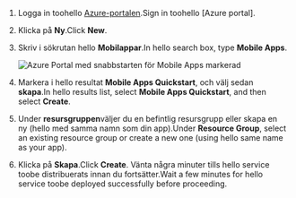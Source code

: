 1. <span data-ttu-id="48b74-101">Logga in toohello [Azure-portalen].</span><span class="sxs-lookup"><span data-stu-id="48b74-101">Sign in toohello [Azure portal].</span></span>

2. <span data-ttu-id="48b74-102">Klicka på **Ny**.</span><span class="sxs-lookup"><span data-stu-id="48b74-102">Click **New**.</span></span>

3. <span data-ttu-id="48b74-103">Skriv i sökrutan hello **Mobilappar**.</span><span class="sxs-lookup"><span data-stu-id="48b74-103">In hello search box, type **Mobile Apps**.</span></span>

    ![Azure Portal med snabbstarten för Mobile Apps markerad][quickstart]

4. <span data-ttu-id="48b74-105">Markera i hello resultat **Mobile Apps Quickstart**, och välj sedan **skapa**.</span><span class="sxs-lookup"><span data-stu-id="48b74-105">In hello results list, select **Mobile Apps Quickstart**, and then select **Create**.</span></span>
 
5. <span data-ttu-id="48b74-106">Under **resursgruppen**väljer du en befintlig resursgrupp eller skapa en ny (hello med samma namn som din app).</span><span class="sxs-lookup"><span data-stu-id="48b74-106">Under **Resource Group**, select an existing resource group or create a new one (using hello same name as your app).</span></span>

6. <span data-ttu-id="48b74-107">Klicka på **Skapa**.</span><span class="sxs-lookup"><span data-stu-id="48b74-107">Click **Create**.</span></span> <span data-ttu-id="48b74-108">Vänta några minuter tills hello service toobe distribuerats innan du fortsätter.</span><span class="sxs-lookup"><span data-stu-id="48b74-108">Wait a few minutes for hello service toobe deployed successfully before proceeding.</span></span>

<!-- Images. -->
[quickstart]: ./media/app-service-mobile-dotnet-backend-create-new-service/search-mobile-apps-quickstart.png

<!-- URLs. -->
[Azure-portalen]: https://portal.azure.com/
